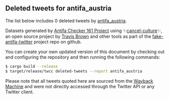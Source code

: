 ## Deleted tweets for antifa_austria

The list below includes 0 deleted tweets by
[antifa_austria](https://twitter.com/antifa_austria).



Datasets generated by [Antifa Checker 161 Project](https://twitter.com/antifacheck161) using ✨[cancel-culture](https://github.com/travisbrown/cancel-culture)✨, an open source project by 
[Travis Brown](https://twitter.com/travisbrown) and other tools as part of the 
[fake-antifa-twitter](https://github.com/antifacheck161/fake-antifa-twitter) project repo on github.

You can create your own updated version of this document by checking out and configuring the
repository and then running the following commands:

```bash
$ cargo build --release
$ target/release/twcc deleted-tweets --report antifa_austria
```

Please note that all tweets quoted here are sourced from the
[Wayback Machine](https://web.archive.org) and were not directly accessed through the Twitter API or
any Twitter client.

